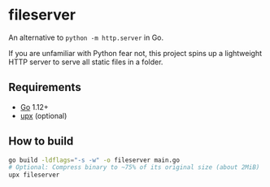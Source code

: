 # fileserver

An alternative to `python -m http.server` in Go.

If you are unfamiliar with Python fear not, this project spins up a lightweight HTTP server to serve all static files in a folder.

## Requirements

- [Go](https://golang.org/) 1.12+
- [upx](https://upx.github.io/) (optional)

## How to build

```bash
go build -ldflags="-s -w" -o fileserver main.go
# Optional: Compress binary to ~75% of its original size (about 2MiB)
upx fileserver
```
